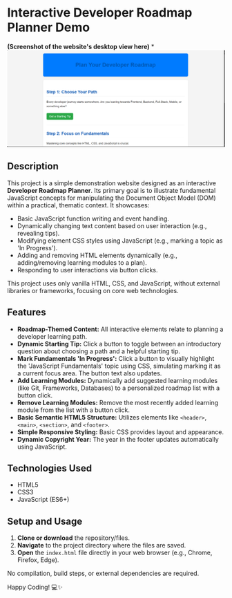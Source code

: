 # Interactive Developer Roadmap Planner Demo

**(Screenshot of the website's desktop view here)**
*![Website Screenshot](./screenshot.png)


## Description

This project is a simple demonstration website designed as an interactive **Developer Roadmap Planner**. Its primary goal is to illustrate fundamental JavaScript concepts for manipulating the Document Object Model (DOM) within a practical, thematic context. It showcases:

* Basic JavaScript function writing and event handling.
* Dynamically changing text content based on user interaction (e.g., revealing tips).
* Modifying element CSS styles using JavaScript (e.g., marking a topic as 'In Progress').
* Adding and removing HTML elements dynamically (e.g., adding/removing learning modules to a plan).
* Responding to user interactions via button clicks.

This project uses only vanilla HTML, CSS, and JavaScript, without external libraries or frameworks, focusing on core web technologies.

## Features

* **Roadmap-Themed Content:** All interactive elements relate to planning a developer learning path.
* **Dynamic Starting Tip:** Click a button to toggle between an introductory question about choosing a path and a helpful starting tip.
* **Mark Fundamentals 'In Progress':** Click a button to visually highlight the 'JavaScript Fundamentals' topic using CSS, simulating marking it as a current focus area. The button text also updates.
* **Add Learning Modules:** Dynamically add suggested learning modules (like Git, Frameworks, Databases) to a personalized roadmap list with a button click.
* **Remove Learning Modules:** Remove the most recently added learning module from the list with a button click.
* **Basic Semantic HTML5 Structure:** Utilizes elements like `<header>`, `<main>`, `<section>`, and `<footer>`.
* **Simple Responsive Styling:** Basic CSS provides layout and appearance.
* **Dynamic Copyright Year:** The year in the footer updates automatically using JavaScript.

## Technologies Used

* HTML5
* CSS3
* JavaScript (ES6+)

## Setup and Usage

1.  **Clone or download** the repository/files.
2.  **Navigate** to the project directory where the files are saved.
3.  **Open** the `index.html` file directly in your web browser (e.g., Chrome, Firefox, Edge).

No compilation, build steps, or external dependencies are required.

Happy Coding! 💻✨
